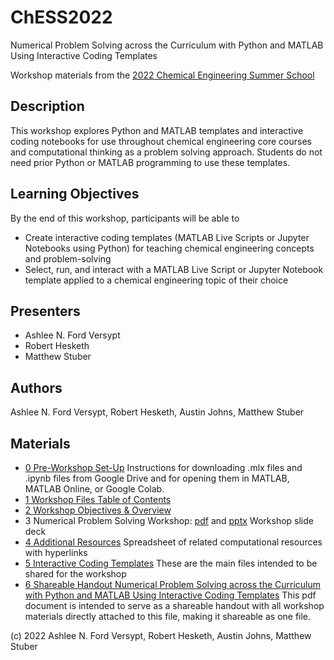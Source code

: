 # ChESS2022
Numerical Problem Solving across the Curriculum with Python and MATLAB Using Interactive Coding Templates

Workshop materials from the [2022 Chemical Engineering Summer School](https://www.aiche.org/conferences/faculty-chemical-engineering-summer-school/2022)

## Description

This workshop explores Python and MATLAB templates and interactive coding notebooks for use throughout chemical engineering core courses and computational thinking as a problem solving approach. Students do not need prior Python or MATLAB programming to use these templates. 

## Learning Objectives
By the end of this workshop, participants will be able to
-	Create interactive coding templates (MATLAB Live Scripts or Jupyter Notebooks using Python) for teaching chemical engineering concepts and problem-solving
-	Select, run, and interact with a MATLAB Live Script or Jupyter Notebook template applied to a chemical engineering topic of their choice

## Presenters
- Ashlee N. Ford Versypt
- Robert Hesketh
- Matthew Stuber

## Authors
Ashlee N. Ford Versypt, Robert Hesketh, Austin Johns, Matthew Stuber 

## Materials
- [0 Pre-Workshop Set-Up](https://github.com/ashleefv/ChESS2022/blob/master/0%20Pre-Workshop%20Set-Up.pdf)
Instructions for downloading .mlx files and .ipynb files from Google Drive and for opening them in MATLAB, MATLAB Online, or Google Colab.
- [1 Workshop Files Table of Contents](https://github.com/ashleefv/ChESS2022/blob/master/1%20Workshop%20Files%20Table%20of%20Contents.pdf)
- [2 Workshop Objectives & Overview](https://github.com/ashleefv/ChESS2022/blob/master/2%20Workshop%20Objectives%20%26%20Overview.pdf)
- 3 Numerical Problem Solving Workshop: [pdf](https://github.com/ashleefv/ChESS2022/blob/master/3%20Numerical%20Problem%20Solving%20Workshop.pdf) and [pptx](https://github.com/ashleefv/ChESS2022/blob/master/3%20Numerical%20Problem%20Solving%20Workshop.pptx)
Workshop slide deck
- [4 Additional Resources](https://github.com/ashleefv/ChESS2022/blob/master/4%20Additional%20Resources.xlsx)
Spreadsheet of related computational resources with hyperlinks
- [5 Interactive Coding Templates](https://github.com/ashleefv/ChESS2022/blob/master/5%20Interactive%20Coding%20Templates.md)
These are the main files intended to be shared for the workshop
- [6 Shareable Handout Numerical Problem Solving across the Curriculum with Python and MATLAB Using Interactive Coding Templates](https://github.com/ashleefv/ChESS2022/blob/master/6%20Shareable%20Handout%20Numerical%20Problem%20Solving%20across%20the%20Curriculum%20with%20Python%20and%20MATLAB%20Using%20Interactive%20Coding%20Templates.pdf)
This pdf document is intended to serve as a shareable handout with all workshop materials directly attached to this file, making it shareable as one file.

(c) 2022 Ashlee N. Ford Versypt, Robert Hesketh, Austin Johns, Matthew Stuber 
